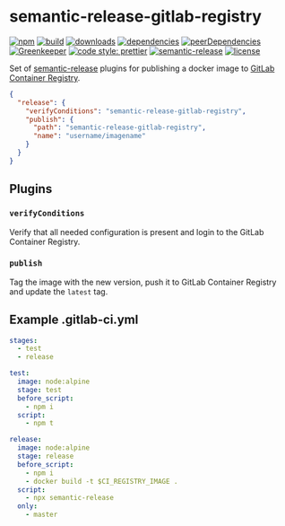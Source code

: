 # semantic-release-gitlab-registry

[![npm](https://img.shields.io/npm/v/semantic-release-gitlab-registry.svg)](https://www.npmjs.com/package/lgaticaq/semantic-release-gitlab-registry)
[![build](https://img.shields.io/travis/lgaticaq/semantic-release-gitlab-registry.svg)](https://travis-ci.org/lgaticaq/semantic-release-gitlab-registry)
[![downloads](https://img.shields.io/npm/dt/semantic-release-gitlab-registry.svg)](https://www.npmjs.com/package/semantic-release-gitlab-registry)
[![dependencies](https://img.shields.io/david/lgaticaq/semantic-release-gitlab-registry.svg)](https://david-dm.org/lgaticaq/semantic-release-gitlab-registry)
[![peerDependencies](https://david-dm.org/lgaticaq/semantic-release-gitlab-registry/peer-status.svg)](https://david-dm.org/lgaticaq/semantic-release-gitlab-registry?type=peer)
[![Greenkeeper](https://badges.greenkeeper.io/lgaticaq/semantic-release-gitlab-registry.svg)](https://greenkeeper.io/)
[![code style: prettier](https://img.shields.io/badge/code_style-prettier-ff69b4.svg)](https://github.com/prettier/prettier)
[![semantic-release](https://img.shields.io/badge/%20%20%F0%9F%93%A6%F0%9F%9A%80-semantic--release-e10079.svg)](https://github.com/semantic-release/semantic-release)
[![license](https://img.shields.io/npm/l/semantic-release-gitlab-registry.svg)](https://github.com/lgaticaq/semantic-release-gitlab-registry/blob/master/LICENSE)

Set of [semantic-release](https://github.com/semantic-release/semantic-release) plugins for publishing a docker image to [GitLab Container Registry](https://docs.gitlab.com/ce/user/project/container_registry.html).

```json
{
  "release": {
    "verifyConditions": "semantic-release-gitlab-registry",
    "publish": {
      "path": "semantic-release-gitlab-registry",
      "name": "username/imagename"
    }
  }
}
```

## Plugins

### `verifyConditions`

Verify that all needed configuration is present and login to the GitLab Container Registry.

### `publish`

Tag the image with the new version, push it to GitLab Container Registry and update the `latest` tag.

## Example .gitlab-ci.yml

```yml
stages:
  - test
  - release

test:
  image: node:alpine
  stage: test
  before_script:
    - npm i
  script:
    - npm t

release:
  image: node:alpine
  stage: release
  before_script:
    - npm i
    - docker build -t $CI_REGISTRY_IMAGE .
  script:
    - npx semantic-release
  only:
    - master
```
